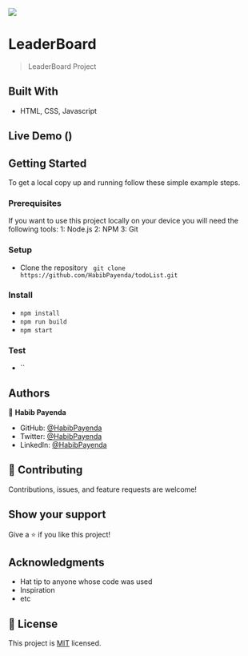 ![](https://img.shields.io/badge/Microverse-blueviolet)

# LeaderBoard

> LeaderBoard Project

## Built With

- HTML, CSS, Javascript

## Live Demo ()

## Getting Started

To get a local copy up and running follow these simple example steps.

### Prerequisites

If you want to use this project locally on your device you will need the following tools:
1: Node.js
2: NPM
3: Git

### Setup

- Clone the repository ` git clone https://github.com/HabibPayenda/todoList.git`

### Install

- `npm install`
- `npm run build`
- `npm start`

### Test

- ``

## Authors

👤 **Habib Payenda**

- GitHub: [@HabibPayenda](https://github.com/githubhandle)
- Twitter: [@HabibPayenda](https://twitter.com/twitterhandle)
- LinkedIn: [@HabibPayenda](https://linkedin.com/in/linkedinhandle)

## 🤝 Contributing

Contributions, issues, and feature requests are welcome!

## Show your support

Give a ⭐️ if you like this project!

## Acknowledgments

- Hat tip to anyone whose code was used
- Inspiration
- etc

## 📝 License

This project is [MIT](./MIT.md) licensed.
